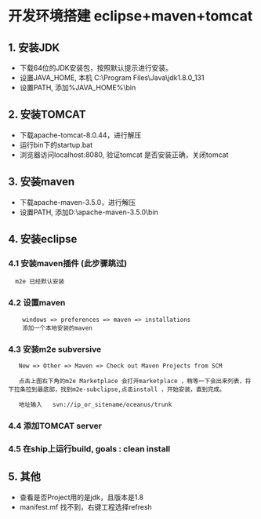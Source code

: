 # 开发环境搭建 eclipse+maven+tomcat

## 1. 安装JDK

- 下载64位的JDK安装包，按照默认提示进行安装。
- 设置JAVA_HOME, 本机 C:\Program Files\Java\jdk1.8.0_131
- 设置PATH, 添加%JAVA_HOME%\bin



## 2. 安装TOMCAT

- 下载apache-tomcat-8.0.44，进行解压
- 运行bin下的startup.bat
- 浏览器访问localhost:8080, 验证tomcat 是否安装正确，关闭tomcat

## 3. 安装maven

- 下载apache-maven-3.5.0，进行解压
- 设置PATH, 添加D:\apache-maven-3.5.0\bin


## 4. 安装eclipse

  ### 4.1 安装maven插件  (此步骤跳过)
      m2e 已经默认安装
      
      
  ### 4.2 设置maven
             
        windows => preferences => maven => installations
        添加一个本地安装的maven
      
  ### 4.3 安装m2e subversive
       New => Other => Maven => Check out Maven Projects from SCM
       
       点击上图右下角的m2e Marketplace 会打开marketplace ，稍等一下会出来列表，将下拉条拉到最底部，找到m2e-subclipse,点击install ，开始安装，直到完成。

       地址输入   svn://ip_or_sitename/oceanus/trunk
       
  ### 4.4 添加TOMCAT server
  
  ### 4.5 在ship上运行build, goals : clean install
  
  
## 5. 其他

  -  查看是否Project用的是jdk，且版本是1.8
  -  manifest.mf 找不到，右键工程选择refresh
  
  
       
        
        
  